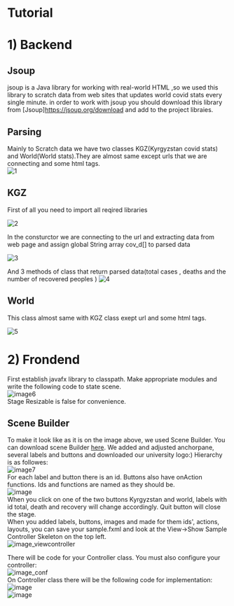 # Tutorial
# 1) Backend
## Jsoup 
jsoup is a Java library for working with real-world HTML ,so we used this library to scratch data 
from web sites that updates world covid stats every single minute.
in order to work with jsoup you should download this library from [Jsoup]https://jsoup.org/download 
and add to the project libraies.

## Parsing 

Mainly to Scratch data we have two classes KGZ(Kyrgyzstan covid stats) and World(World stats).They are almost same except urls that we are connecting 
and some html tags.<br>
![1](https://user-images.githubusercontent.com/57888663/120247590-bf879880-c27c-11eb-9e45-d3e4407a3095.PNG)

## KGZ

First of all you need to import all reqired libraries <br>

![2](https://user-images.githubusercontent.com/57888663/120247689-0aa1ab80-c27d-11eb-95b3-876b099bf782.PNG)

In the consturctor we are connecting to the url and extracting data from web page and assign global String array cov_d[] to parsed data <br>

![3](https://user-images.githubusercontent.com/57888663/120247751-3fadfe00-c27d-11eb-9752-844308b85c07.PNG)


And 3 methods of class that return parsed data(total cases , deaths and the number of recovered peoples )
![4](https://user-images.githubusercontent.com/57888663/120247814-784dd780-c27d-11eb-8f1d-19555d6f2e04.PNG)


## World

This class almost same with KGZ class exept url and some html tags.

![5](https://user-images.githubusercontent.com/57888663/120247878-b945ec00-c27d-11eb-9d1d-00e9b6dc9d35.PNG)
# 2) Frondend
First establish javafx library to classpath. Make appropriate modules and write the following code to state scene.<br>
![image6](https://user-images.githubusercontent.com/60456879/103113475-20cf8e00-4685-11eb-9f67-79b010369abf.png)<br>
Stage Resizable is false for convenience.

## Scene Builder
To make it look like as it is on the image above, we used Scene Builder. You can download scene Builder [here](https://gluonhq.com/products/scene-builder/). We added and adjusted anchorpane, several labels and buttons and downloaded our university logo:)
Hierarchy is as followes:<br>
![image7](https://user-images.githubusercontent.com/60456879/103113669-09dd6b80-4686-11eb-9553-e3897386eb6b.png)<br>
For each label and button there is an id. Buttons also have onAction functions. Ids and functions are named as they should be.
<br>![image](https://user-images.githubusercontent.com/60456879/103113778-66408b00-4686-11eb-994e-3ba0aa14dd76.png)<br>
When you click on one of the two buttons Kyrgyzstan and world, labels with id total, death and recovery will change accordingly. Quit button will close the stage.
<br>
When you added labels, buttons, images and made for them ids', actions, layouts, you can save your sample.fxml and look at the View->Show Sample Controller Skeleton on the top left.
<br> ![image_viewcontroller](https://user-images.githubusercontent.com/60456879/103114241-04812080-4688-11eb-83f9-6916d398f068.png)<br>

There will be code for your Controller class. You must also configure your controller:
<br>![image_conf](https://user-images.githubusercontent.com/60456879/103114150-c126b200-4687-11eb-9da0-eb1b7ea30fc0.png)<br>
On Controller class there will be the following code for implementation:
<br>
![image](https://user-images.githubusercontent.com/60456879/103114331-52962400-4688-11eb-8be6-0b1918819c56.png)<br>
![image](https://user-images.githubusercontent.com/60456879/103114349-62156d00-4688-11eb-9c95-33f8ac46b7c2.png)<br>

